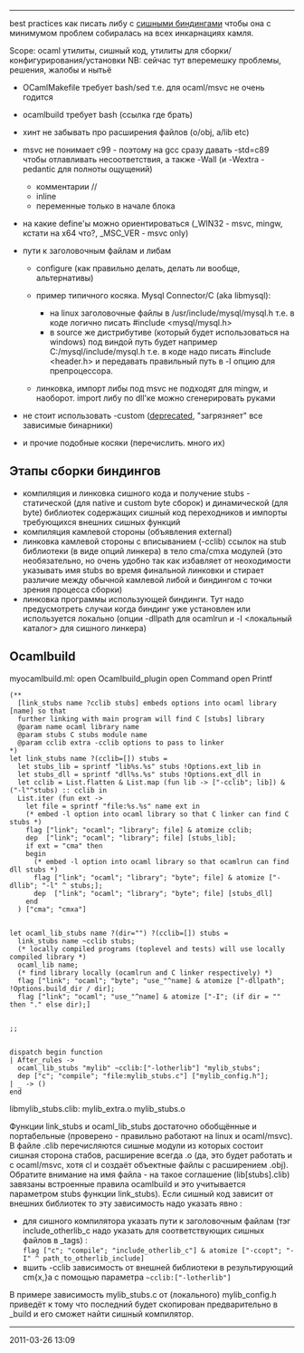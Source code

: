 * * * * *

best practices как писать либу с [сишными
биндингами](bindings.md) чтобы она с минимумом проблем
собиралась на всех инкарнациях камля.

Scope: ocaml утилиты, сишный код, утилиты для
сборки/конфигурирования/установки NB: сейчас тут вперемешку проблемы,
решения, жалобы и нытьё

-   OCamlMakefile требует bash/sed т.е. для ocaml/msvc не очень годится
-   ocamlbuild требует bash (ссылка где брать)
-   хинт не забывать про расширения файлов (o/obj, a/lib etc)
-   msvc не понимает c99 - поэтому на gcc сразу давать -std=c89 чтобы
    отлавливать несоответствия, а также -Wall (и -Wextra -pedantic для
    полноты ощущений)
    -   комментарии //
    -   inline
    -   переменные только в начале блока

-   на какие define'ы можно ориентироваться (\_WIN32 - msvc, mingw,
    кстати на x64 что?, \_MSC\_VER - msvc only)
-   пути к заголовочным файлам и либам
    -   configure (как правильно делать, делать ли вообще, альтернативы)
    -   пример типичного косяка. Mysql Connector/C (aka libmysql):
        -   на linux заголовочные файлы в /usr/include/mysql/mysql.h
            т.е. в коде логично писать \#include <mysql/mysql.h\>
        -   в source же дистрибутиве (который будет использоваться на
            windows) под виндой путь будет например
            C:/mysql/include/mysql.h т.е. в коде надо писать \#include
            <header.h\> и передавать правильный путь в -I опцию для
            препроцессора.

    -   линковка, импорт либы под msvc не подходят для mingw, и
        наоборот. import либу по dll'ке можно сгенерировать руками

-   не стоит использовать -custom
    ([deprecated](http://bugs.debian.org/cgi-bin/bugreport.cgi?bug=256900#49),
    "загрязняет" все зависимые бинарники)
-   и прочие подобные косяки (перечислить. много их)

## Этапы сборки биндингов

-   компиляция и линковка сишного кода и получение stubs - статической
    (для native и custom byte сборок) и динамической (для byte)
    библиотек содержащих сишный код переходников и импорты требующихся
    внешних сишных функций
-   компиляция камлевой стороны (объявления external)
-   линковка камлевой стороны с вписыванием (-cclib) ссылок на stub
    библиотеки (в виде опций линкера) в тело cma/cmxa модулей (это
    необязательно, но очень удобно так как избавляет от неоходимости
    указывать имя stubs во время финальной линковки и стирает различие
    между обычной камлевой либой и биндингом с точки зрения процесса
    сборки)
-   линковка программы использующей биндинги. Тут надо предусмотреть
    случаи когда биндинг уже установлен или используется локально (опции
    -dllpath для ocamlrun и -I <локальный каталог\> для сишного линкера)

## Ocamlbuild

myocamlbuild.ml:
    open Ocamlbuild_plugin
    open Command
    open Printf


    (**
      [link_stubs name ?cclib stubs] embeds options into ocaml library [name] so that
      further linking with main program will find C [stubs] library
      @param name ocaml library name
      @param stubs C stubs module name
      @param cclib extra -cclib options to pass to linker
    *)
    let link_stubs name ?(cclib=[]) stubs =
      let stubs_lib = sprintf "lib%s.%s" stubs !Options.ext_lib in
      let stubs_dll = sprintf "dll%s.%s" stubs !Options.ext_dll in
      let cclib = List.flatten & List.map (fun lib -> ["-cclib"; lib]) & ("-l"^stubs) :: cclib in
      List.iter (fun ext ->
        let file = sprintf "file:%s.%s" name ext in
        (* embed -l option into ocaml library so that C linker can find C stubs *)
        flag ["link"; "ocaml"; "library"; file] & atomize cclib;
        dep  ["link"; "ocaml"; "library"; file] [stubs_lib];
        if ext = "cma" then
        begin
          (* embed -l option into ocaml library so that ocamlrun can find dll stubs *)
          flag ["link"; "ocaml"; "library"; "byte"; file] & atomize ["-dllib"; "-l" ^ stubs;];
          dep  ["link"; "ocaml"; "library"; "byte"; file] [stubs_dll]
        end
      ) ["cma"; "cmxa"]


    let ocaml_lib_stubs name ?(dir="") ?(cclib=[]) stubs =
      link_stubs name ~cclib stubs;
      (* locally compiled programs (toplevel and tests) will use locally compiled library *)
      ocaml_lib name;
      (* find library locally (ocamlrun and C linker respectively) *)
      flag ["link"; "ocaml"; "byte"; "use_"^name] & atomize ["-dllpath"; !Options.build_dir / dir];
      flag ["link"; "ocaml"; "use_"^name] & atomize ["-I"; (if dir = "" then "." else dir);]


    ;;


    dispatch begin function
    | After_rules ->
      ocaml_lib_stubs "mylib" ~cclib:["-lotherlib"] "mylib_stubs";
      dep ["c"; "compile"; "file:mylib_stubs.c"] ["mylib_config.h"];
    | _ -> ()
    end

libmylib\_stubs.clib:
    mylib_extra.o
    mylib_stubs.o

Функции link\_stubs и ocaml\_lib\_stubs достаточно обобщённые и
портабельные (проверено - правильно работают на linux и ocaml/msvc). В
файле .clib перечисляются сишные модули из которых состоит сишная
сторона стабов, расширение всегда .o (да, это будет работать и с
ocaml/msvc, хотя cl и создаёт объектные файлы с расширением .obj).
Обратите внимание на имя файла - на такое соглашение (lib[stubs].clib)
завязаны встроенные правила ocamlbuild и это учитывается параметром
stubs функции link\_stubs). Если сишный код зависит от внешних библиотек
то эту зависимость надо указать явно :

-   для сишного компилятора указать пути к заголовочным файлам (тэг
    include\_otherlib\_c надо указать для соответствующих сишных файлов
    в \_tags) :
    `flag ["c"; "compile"; "include_otherlib_c"] & atomize ["-ccopt"; "-I" ^ path_to_otherlib_include]`
-   вшить -cclib зависимость от внешней библиотеки в результирующий
    cm{x,}a с помощью параметра `~cclib:["-lotherlib"]`

В примере зависимость mylib\_stubs.c от (локального) mylib\_config.h
приведёт к тому что последний будет скопирован предварительно в \_build
и его сможет найти сишный компилятор.

* * * * *

2011-03-26 13:09
